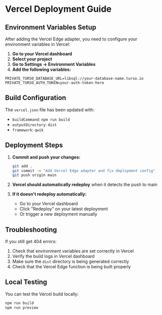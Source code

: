 # Vercel Deployment Guide

## Environment Variables Setup

After adding the Vercel Edge adapter, you need to configure your environment variables in Vercel:

1. **Go to your Vercel dashboard**
2. **Select your project**
3. **Go to Settings → Environment Variables**
4. **Add the following variables:**

```
PRIVATE_TURSO_DATABASE_URL=libsql://your-database-name.turso.io
PRIVATE_TURSO_AUTH_TOKEN=your-auth-token-here
```

## Build Configuration

The `vercel.json` file has been updated with:
- `buildCommand`: `npm run build`
- `outputDirectory`: `dist`
- `framework`: `qwik`

## Deployment Steps

1. **Commit and push your changes:**
   ```bash
   git add .
   git commit -m "Add Vercel Edge adapter and fix deployment config"
   git push origin main
   ```

2. **Vercel should automatically redeploy** when it detects the push to main

3. **If it doesn't redeploy automatically:**
   - Go to your Vercel dashboard
   - Click "Redeploy" on your latest deployment
   - Or trigger a new deployment manually

## Troubleshooting

If you still get 404 errors:
1. Check that environment variables are set correctly in Vercel
2. Verify the build logs in Vercel dashboard
3. Make sure the `dist` directory is being generated correctly
4. Check that the Vercel Edge function is being built properly

## Local Testing

You can test the Vercel build locally:
```bash
npm run build
npm run preview
``` 
